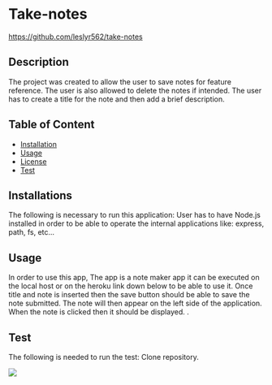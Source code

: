 

# Take-notes
https://github.com/leslyr562/take-notes
    
## Description 
The project was created to allow the user to save notes for feature reference. The user is also allowed to delete the notes if intended. The user has to create a title for the note and then add a brief description. 

## Table of Content
- [Installation](#installation)
- [Usage](#usage)
- [License](#license)
- [Test](#test)

## Installations
The following is necessary to run this application: User has to have Node.js installed in order to be able to operate the internal applications like: express, path, fs, etc...

## Usage
In order to use this app, The app is a note maker app it can be executed on the local host or on the heroku link down below to be able to use it. Once title and note is inserted then the save button should be able to save the note submitted. The note will then appear on the left side of the application. When the note is clicked then it should be displayed. .


 
## Test
The following is needed to run the test: Clone repository.
    
![](images/Take-notes.png)
